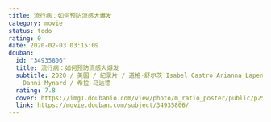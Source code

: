 ```yaml
---
title: 流行病：如何预防流感大爆发
category: movie
status: todo
rating: 0
date: 2020-02-03 03:15:09
douban:
  id: "34935806"
  title: 流行病：如何预防流感大爆发
  subtitle: 2020 / 美国 / 纪录片 / 道格·舒尔茨 Isabel Castro Arianna Lapenne Ryan McGarry
    Danni Mynard / 希拉·马达德
  rating: 7.8
  cover: https://img1.doubanio.com/view/photo/m_ratio_poster/public/p2581706709.jpg
  link: https://movie.douban.com/subject/34935806/
---
```


